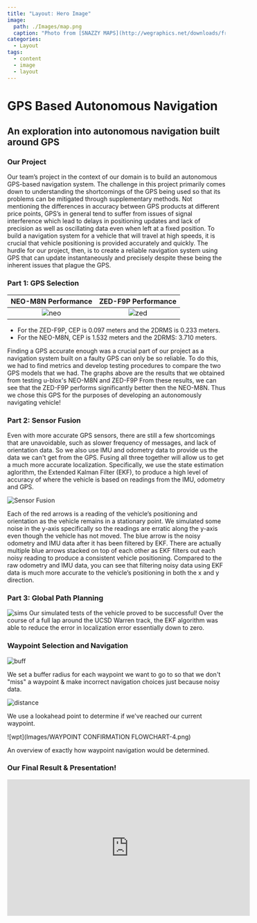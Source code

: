 ```yaml
---
title: "Layout: Hero Image"
image: 
  path: ./Images/map.png
  caption: "Photo from [SNAZZY MAPS](http://wegraphics.net/downloads/free-ultimate-blurred-background-pack/)"
categories:
  - Layout
tags:
  - content
  - image
  - layout
---
```



# GPS Based Autonomous Navigation
## An exploration into autonomous navigation built around GPS

### Our Project 

Our team’s project in the context of our domain is to build an autonomous GPS-based navigation system. The challenge in this project primarily comes down to understanding the shortcomings of the GPS being used so that its problems can be mitigated through supplementary methods. Not mentioning the differences in accuracy between GPS products at different price points, GPS’s in general tend to suffer from issues of signal interference which lead to delays in positioning updates and lack of precision as well as oscillating data even when left at a fixed position. To build a navigation system for a vehicle that will travel at high speeds, it is crucial that vehicle positioning is provided accurately and quickly. The hurdle for our project, then, is to create a reliable navigation system using GPS that can update instantaneously and precisely despite these being the inherent issues that plague the GPS.

### Part 1: GPS Selection

NEO-M8N Performance            |  ZED-F9P Performance
:-------------------------:|:-------------------------:
![neo](Images/neo_m8n_cep_2drms.png)  |  ![zed](Images/zed_f9p_park_cep_2drms.png)

- For the ZED-F9P, CEP is 0.097 meters and the 2DRMS is 0.233 meters.
- For the NEO-M8N, CEP is 1.532 meters and the 2DRMS: 3.710 meters.


Finding a GPS accurate enough was a crucial part of our project as a navigation system built on a faulty GPS can only be so reliable. 
To do this, we had to find metrics and develop testing procedures to compare the two GPS models that we had. The graphs above are the 
results that we obtained from testing u-blox's NEO-M8N and ZED-F9P From these results, we can see that the ZED-F9P performs significantly 
better then the NEO-M8N. Thus we chose this GPS for the purposes of developing an autonomously navigating vehicle! 

### Part 2: Sensor Fusion
 
Even with more accurate GPS sensors, there are still a few shortcomings that are unavoidable, such as slower frequency of messages, and 
lack of orientation data. So we also use IMU and odometry data to provide us the data we can't get from the GPS. Fusing all three together
will allow us to get a much more accurate localization. Specifically, we use the state estimation aglorithm, the Extended Kalman Filter (EKF), 
to produce a high level of accuracy of where the vehicle is based on readings from the IMU, odometry and GPS.

![Sensor Fusion](Images/Sensor_Fusion.png)

Each of the red arrows is a reading of the vehicle’s positioning and orientation as the vehicle remains in a stationary point. 
We simulated some noise in the y-axis specifically so the readings are erratic along the y-axis even though the vehicle has not moved. 
The blue arrow is the noisy odometry and IMU data after it has been filtered by EKF. There are actually multiple blue arrows stacked 
on top of each other as EKF filters out each noisy reading to produce a consistent vehicle positioning. Compared to the raw odometry
and IMU data, you can see that filtering noisy data using EKF data is much more accurate to the vehicle’s positioning in both the x and y direction. 

### Part 3: Global Path Planning
![sims](Images/ground_truth_vs_estimated.png)
Our simulated tests of the vehicle proved to be successful! Over the course of a full lap around the UCSD Warren track, the EKF algorithm was able to reduce the error in localization error essentially down to zero. 

### Waypoint Selection and Navigation

![buff](Images/BUFFER_RADIUS_DIAGRAM.png)

We set a buffer radius for each waypoint we want to go to so that we don't "miss" a waypoint & make incorrect navigation choices just because noisy data. 

![distance](Images/DISTANCE_CALUCLATION.png)

We use a lookahead point to determine if we've reached our current waypoint. 

![wpt](Images/WAYPOINT CONFIRMATION FLOWCHART-4.png)

An overview of exactly how waypoint navigation would be determined. 

### Our Final Result & Presentation!

<iframe width="560" height="315" src="https://www.youtube.com/embed/DJktMnLdI_I" frameborder="0" allow="accelerometer; autoplay; clipboard-write; encrypted-media; gyroscope; picture-in-picture" allowfullscreen></iframe>



